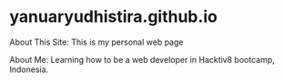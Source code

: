 # yanuaryudhistira.github.io

About This Site: 
This is my personal web page

About Me:
Learning how to be a web developer in Hacktiv8 bootcamp, Indonesia.

